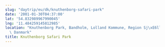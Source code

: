 ```yaml
---
slug: "daytrip/eu/dk/knuthenborg-safari-park"
date: '2001-01-30T04:37:00'
lat: '54.832989967990045'
lng: '11.484259145812985'
location: "Knuthenborg Park, Bandholm, Lolland Kommune, Region Sj\xE6lland, 4941,\
  \ Danmark"
title: Knuthenborg Safari Park
---
```



